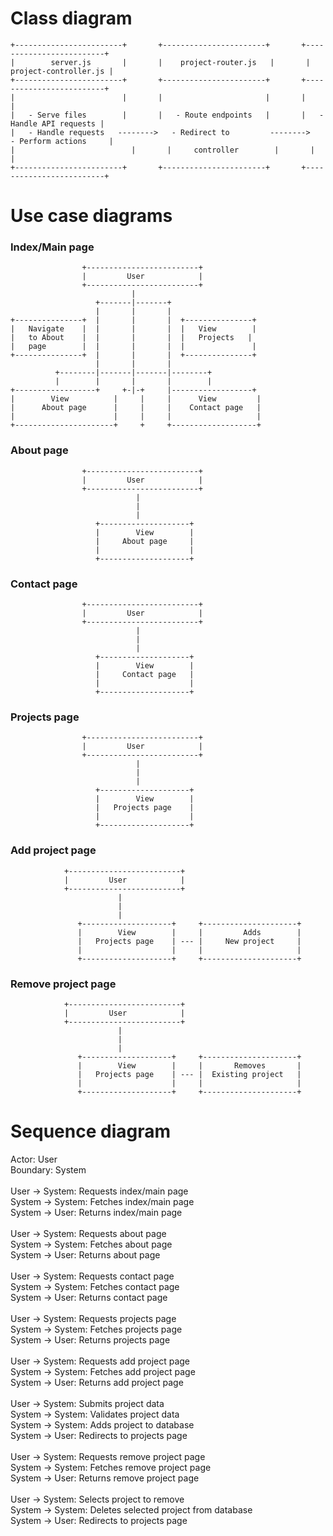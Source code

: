 # Class diagram

```
+------------------------+       +-----------------------+       +-------------------------+
|        server.js       |       |    project-router.js   |       |   project-controller.js |
+------------------------+       +-----------------------+       +-------------------------+
|                        |       |                       |       |                         |
|   - Serve files        |       |   - Route endpoints   |       |   - Handle API requests |
|   - Handle requests   -------->   - Redirect to         -------->   - Perform actions     |
|                          |       |     controller        |       |                         |
+------------------------+       +-----------------------+       +-------------------------+
```

# Use case diagrams
### Index/Main page
                    +-------------------------+
                    |         User            |
                    +-------------------------+
                               |
                       +-------|-------+
                       |       |       |
    +---------------+  |       |       |  +---------------+
    |   Navigate    |  |       |       |  |   View        |
    |   to About    |  |       |       |  |   Projects   |
    |   page        |  |       |       |  |               |
    +---------------+  |       |       |  +---------------+
                       |       |       |
              +--------|-------|-------|--------+
              |        |       |       |        |
    +------------------+     +-|-+     |------------------+
    |        View          |     |     |      View         |
    |      About page      |     |     |    Contact page   |
    |                      |     |     |                   |
    +----------------------+     +     +-------------------+

### About page
                    +-------------------------+
                    |         User            |
                    +-------------------------+
                                |
                                | 
                                |
                       +--------------------+
                       |        View        |
                       |     About page     |
                       |                    |
                       +--------------------+ 
### Contact page
                    +-------------------------+
                    |         User            |
                    +-------------------------+
                                |
                                | 
                                |
                       +--------------------+
                       |        View        |
                       |     Contact page   |
                       |                    |
                       +--------------------+ 
### Projects page
                    +-------------------------+
                    |         User            |
                    +-------------------------+
                                |
                                | 
                                |
                       +--------------------+
                       |        View        |
                       |   Projects page    |
                       |                    |
                       +--------------------+ 

### Add project page
                +-------------------------+
                |         User            |
                +-------------------------+
                            |
                            | 
                            |
                   +--------------------+     +---------------------+
                   |        View        |     |         Adds        |
                   |   Projects page    | --- |     New project     |
                   |                    |     |                     |
                   +--------------------+     +---------------------+
### Remove project page
                +-------------------------+
                |         User            |
                +-------------------------+
                            |
                            | 
                            |
                   +--------------------+     +---------------------+
                   |        View        |     |       Removes       |
                   |   Projects page    | --- |  Existing project   |
                   |                    |     |                     |
                   +--------------------+     +---------------------+

# Sequence diagram
Actor: User <br>
Boundary: System <br>
<br>
User -> System: Requests index/main page <br>
System -> System: Fetches index/main page <br>
System -> User: Returns index/main page <br>
<br>
User -> System: Requests about page <br>
System -> System: Fetches about page <br>
System -> User: Returns about page <br>
<br>
User -> System: Requests contact page <br>
System -> System: Fetches contact page <br>
System -> User: Returns contact page <br>
<br>
User -> System: Requests projects page <br>
System -> System: Fetches projects page <br>
System -> User: Returns projects page <br>
<br>
User -> System: Requests add project page <br>
System -> System: Fetches add project page <br>
System -> User: Returns add project page <br>
<br>
User -> System: Submits project data <br>
System -> System: Validates project data <br>
System -> System: Adds project to database <br>
System -> User: Redirects to projects page <br>
<br>
User -> System: Requests remove project page <br>
System -> System: Fetches remove project page <br>
System -> User: Returns remove project page <br>
<br>
User -> System: Selects project to remove <br>
System -> System: Deletes selected project from database <br>
System -> User: Redirects to projects page <br>
